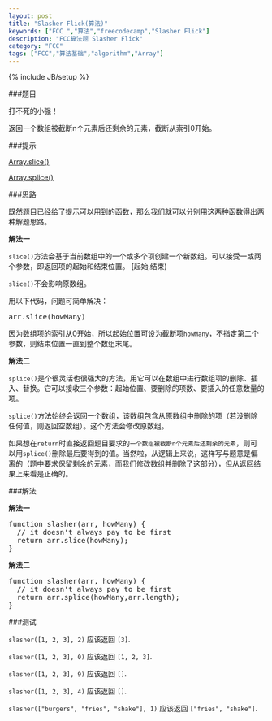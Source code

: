 ```yaml
---
layout: post
title: "Slasher Flick(算法)"
keywords: ["FCC ","算法","freecodecamp","Slasher Flick"]
description: "FCC算法题 Slasher Flick"
category: "FCC"
tags: ["FCC","算法基础","algorithm","Array"]
---
```

{% include JB/setup %}

###题目

打不死的小强！

返回一个数组被截断n个元素后还剩余的元素，截断从索引0开始。

###提示

[Array.slice()](https://developer.mozilla.org/zh-CN/docs/Web/JavaScript/Reference/Global_Objects/Array/slice)

[Array.splice()](https://developer.mozilla.org/zh-CN/docs/Web/JavaScript/Reference/Global_Objects/Array/splice)

###思路

既然题目已经给了提示可以用到的函数，那么我们就可以分别用这两种函数得出两种解题思路。

**解法一**

`slice()`方法会基于当前数组中的一个或多个项创建一个新数组。可以接受一或两个参数，即返回项的起始和结束位置。 <span class="txt">[起始,结束)</span>

`slice()`不会影响原数组。

用以下代码，问题可简单解决：

<pre>
arr.slice(howMany)
</pre>

因为数组项的索引从0开始，所以起始位置可设为截断项`howMany`，不指定第二个参数，则结束位置一直到整个数组末尾。

**解法二**

`splice()`是个很灵活也很强大的方法，用它可以在数组中进行数组项的删除、插入、替换。它可以接收三个参数：<span class="txt">起始位置</span>、<span class="txt">要删除的项数</span>、<span class="txt">要插入的任意数量的项</span>。

`splice()`方法始终会返回一个数组，该数组包含从原数组中删除的项（若没删除任何值，则返回空数组）。这个方法会修改原数组。

如果想在`return`时直接返回题目要求的`一个数组被截断n个元素后还剩余的元素`，则可以用`splice()`删除最后要得到的值。当然啦，从逻辑上来说，这样写与题意是偏离的（题中要求保留剩余的元素，而我们修改数组并删除了这部分），但从返回结果上来看是正确的。

###解法

**解法一**

<pre>
function slasher(arr, howMany) {
  // it doesn't always pay to be first
  return arr.slice(howMany);
}
</pre>

**解法二**

<pre>
function slasher(arr, howMany) {
  // it doesn't always pay to be first  
  return arr.splice(howMany,arr.length);
}
</pre>

###测试

`slasher([1, 2, 3], 2)` 应该返回 `[3]`.

`slasher([1, 2, 3], 0)` 应该返回 `[1, 2, 3]`.

`slasher([1, 2, 3], 9)` 应该返回 `[]`.

`slasher([1, 2, 3], 4)` 应该返回 `[]`.

`slasher(["burgers", "fries", "shake"], 1)` 应该返回 `["fries", "shake"]`.